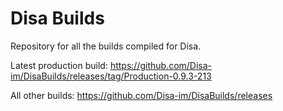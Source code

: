 # Disa Builds

Repository for all the builds compiled for Disa.

Latest production build: https://github.com/Disa-im/DisaBuilds/releases/tag/Production-0.9.3-213

All other builds: https://github.com/Disa-im/DisaBuilds/releases
